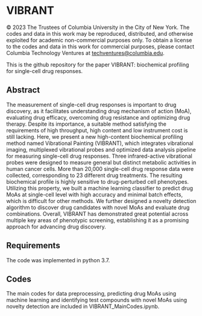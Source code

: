# VIBRANT

© 2023 The Trustees of Columbia University in the City of New York.  The codes and data in this work may be reproduced, distributed, and otherwise exploited for academic non-commercial purposes only.  To obtain a license to the codes and data in this work for commercial purposes, please contact Columbia Technology Ventures at techventures@columbia.edu.

This is the github repository for the paper VIBRANT: biochemical profiling for single-cell drug responses. 

## Abstract
The measurement of single-cell drug responses is important to drug discovery, as it facilitates understanding drug mechanism of action (MoA), evaluating drug efficacy, overcoming drug resistance and optimizing drug therapy. Despite its importance, a suitable method satisfying the requirements of high throughput, high content and low instrument cost is still lacking. Here, we present a new high-content biochemical profiling method named Vibrational Painting (VIBRANT), which integrates vibrational imaging, multiplexed vibrational probes and optimized data analysis pipeline for measuring single-cell drug responses. Three infrared-active vibrational probes were designed to measure general but distinct metabolic activities in human cancer cells. More than 20,000 single-cell drug response data were collected, corresponding to 23 different drug treatments. The resulting biochemical profile is highly sensitive to drug-perturbed cell phenotypes. Utilizing this property, we built a machine learning classifier to predict drug MoAs at single-cell level with high accuracy and minimal batch effects, which is difficult for other methods. We further designed a novelty detection algorithm to discover drug candidates with novel MoAs and evaluate drug combinations. Overall, VIBRANT has demonstrated great potential across multiple key areas of phenotypic screening, establishing it as a promising approach for advancing drug discovery.

## Requirements
The code was implemented in python 3.7.

## Codes
The main codes for data preprocessing, predicting drug MoAs using machine learning and identifying test compounds with novel MoAs using novelty detection are included in VIBRANT_MainCodes.ipynb.
